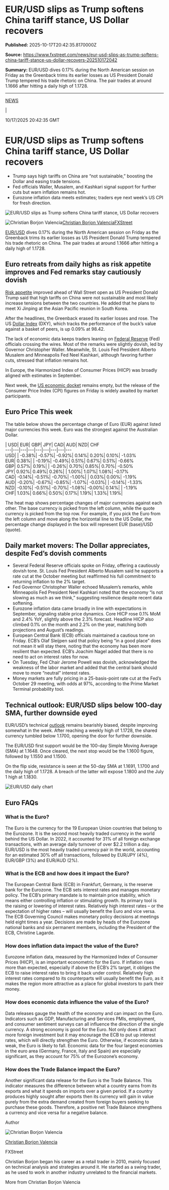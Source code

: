 # EUR/USD slips as Trump softens China tariff stance, US Dollar recovers

**Published:** 2025-10-17T20:42:35.8170000Z

**Source:** https://www.fxstreet.com/news/eur-usd-slips-as-trump-softens-china-tariff-stance-us-dollar-recovers-202510172042

**Summary:** EUR/USD dives 0.17% during the North American session on Friday as the Greenback trims its earlier losses as US President Donald Trump tempered his trade rhetoric on China. The pair trades at around 1.1666 after hitting a daily high of 1.1728.

---

[NEWS](/news)

|

10/17/2025 20:42:35 GMT

# EUR/USD slips as Trump softens China tariff stance, US Dollar recovers

  * Trump says high tariffs on China are “not sustainable,” boosting the Dollar and easing trade tensions.
  * Fed officials Waller, Musalem, and Kashkari signal support for further cuts but warn inflation remains hot.
  * Eurozone inflation data meets estimates; traders eye next week’s US CPI for fresh direction.



![EUR/USD slips as Trump softens China tariff stance, US Dollar recovers](/_next/image?url=https%3A%2F%2Feditorial.fxsstatic.com%2Fimages%2Fi%2FEURUSD-bearish-line_Large.png&w=1536&q=80)

![Christian Borjon Valencia](/_next/image?url=https%3A%2F%2Feditorial.fxsstatic.com%2Fauthors%2FChristian_Borjon_500x500.png&w=96&q=75)[Christian Borjon Valencia](https://www.fxstreet.com/author/christian-borjon-valencia)[FXStreet](https://www.fxstreet.com/company/fxstreet)

[EUR/USD](https://www.fxstreet.com/brokers/best-brokers-to-trade-eur-usd) dives 0.17% during the North American session on Friday as the Greenback trims its earlier losses as US President Donald Trump tempered his trade rhetoric on China. The pair trades at around 1.1666 after hitting a daily high of 1.1728.

## Euro retreats from daily highs as risk appetite improves and Fed remarks stay cautiously dovish

[Risk appetite](https://www.fxstreet.com/technical-analysis/sentiment/risk-appetite) improved ahead of Wall Street open as US President Donald Trump said that high tariffs on China were not sustainable and most likely increase tensions between the two countries. He added that he plans to meet Xi Jinping at the Asian Pacific reunion in South Korea.

After the headlines, the Greenback erased its earlier losses and rose. The US [Dollar Index](https://www.fxstreet.com/currencies/us-dollar-index) (DXY), which tracks the performance of the buck’s value against a basket of peers, is up 0.09% at 98.42.

The lack of economic data keeps traders leaning on [Federal Reserve](https://www.fxstreet.com/macroeconomics/central-banks/fed) (Fed) officials crossing the wires. Most of the remarks were slightly dovish, led by Governor Christopher Waller. Meanwhile, St. Louis Fed President Alberto Musalem and Minneapolis Fed Neel Kashkari, although favoring further cuts, stressed that inflation remains hot.

In Europe, the Harmonized Index of Consumer Prices (HICP) was broadly aligned with estimates in September.

Next week, the [US economic docket](https://www.fxstreet.com/economic-calendar) remains empty, but the release of the Consumer Price Index (CPI) figures on Friday is widely awaited by market participants.

## Euro Price This week

The table below shows the percentage change of Euro (EUR) against listed major currencies this week. Euro was the strongest against the Australian Dollar.

| USD| EUR| GBP| JPY| CAD| AUD| NZD| CHF  
---|---|---|---|---|---|---|---|---  
USD| | -0.38%| -0.57%| -0.92%| 0.14%| 0.20%| 0.10%| -1.03%  
EUR| 0.38%| | -0.19%| -0.49%| 0.51%| 0.67%| 0.51%| -0.66%  
GBP| 0.57%| 0.19%| | -0.26%| 0.70%| 0.85%| 0.70%| -0.50%  
JPY| 0.92%| 0.49%| 0.26%| | 1.00%| 1.07%| 1.08%| -0.17%  
CAD| -0.14%| -0.51%| -0.70%| -1.00%| | 0.03%| 0.00%| -1.19%  
AUD| -0.20%| -0.67%| -0.85%| -1.07%| -0.03%| | -0.14%| -1.33%  
NZD| -0.10%| -0.51%| -0.70%| -1.08%| -0.00%| 0.14%| | -1.19%  
CHF| 1.03%| 0.66%| 0.50%| 0.17%| 1.19%| 1.33%| 1.19%|   
  
The heat map shows percentage changes of major currencies against each other. The base currency is picked from the left column, while the quote currency is picked from the top row. For example, if you pick the Euro from the left column and move along the horizontal line to the US Dollar, the percentage change displayed in the box will represent EUR (base)/USD (quote).

## Daily market movers: The Dollar appreciates, despite Fed’s dovish comments

  * Several Federal Reserve officials spoke on Friday, offering a cautiously dovish tone. St. Louis Fed President Alberto Musalem said he supports a rate cut at the October meeting but reaffirmed his full commitment to returning inflation to the 2% target.
  * Fed Governor Christopher Waller echoed Musalem’s remarks, while Minneapolis Fed President Neel Kashkari noted that the economy “is not slowing as much as we think,” suggesting resilience despite recent data softening.
  * Eurozone inflation data came broadly in line with expectations in September, signaling stable price dynamics. Core HICP rose 0.1% MoM and 2.4% YoY, slightly above the 2.3% forecast. Headline HICP also climbed 0.1% on the month and 2.2% on the year, matching both projections and August’s readings.
  * European Central Bank (ECB) officials maintained a cautious tone on Friday. ECB’s Olaf Sleijpen said that policy being “in a good place” does not mean it will stay there, noting that the economy has been more resilient than expected. ECB’s Joachim Nagel added that there is no need to act on interest rates for now.
  * On Tuesday, Fed Chair Jerome Powell was dovish, acknowledged the weakness of the labor market and added that the central bank should move to more “neutral” interest rates.
  * Money markets are fully pricing in a 25-basis-point rate cut at the Fed’s October 29 meeting, with odds at 97%, according to the Prime Market Terminal probability tool.



## Technical outlook: EUR/USD slips below 100-day SMA, further downside eyed

EUR/USD’s technical [outlook](https://www.fxstreet.com/rates-charts/forecast) remains bearishly biased, despite improving somewhat in the week. After reaching a weekly high of 1.1728, the shared currency tumbled below 1.1700, opening the door for further downside.

The EUR/USD first support would be the 100-day Simple Moving Average (SMA) at 1.1648. Once cleared, the next stop would be the 1.1600 figure, followed by 1.1550 and 1.1500.

On the flip side, resistance is seen at the 50-day SMA at 1.1691, 1.1700 and the daily high of 1.1728. A breach of the latter will expose 1.1800 and the July 1 high at 1.1830.

![EUR/USD daily chart](/_next/image?url=https%3A%2F%2Feditorial.fxsstatic.com%2Fmiscelaneous%2Fimage-1760732560947-1760732560947.png&w=1536&q=95)

## Euro FAQs

###  What is the Euro?

The Euro is the currency for the 19 European Union countries that belong to the Eurozone. It is the second most heavily traded currency in the world behind the US Dollar. In 2022, it accounted for 31% of all foreign exchange transactions, with an average daily turnover of over $2.2 trillion a day. EUR/USD is the most heavily traded currency pair in the world, accounting for an estimated 30% off all transactions, followed by EUR/JPY (4%), EUR/GBP (3%) and EUR/AUD (2%).

###  What is the ECB and how does it impact the Euro?

The European Central Bank (ECB) in Frankfurt, Germany, is the reserve bank for the Eurozone. The ECB sets interest rates and manages monetary policy. The ECB’s primary mandate is to maintain price stability, which means either controlling inflation or stimulating growth. Its primary tool is the raising or lowering of interest rates. Relatively high interest rates – or the expectation of higher rates – will usually benefit the Euro and vice versa. The ECB Governing Council makes monetary policy decisions at meetings held eight times a year. Decisions are made by heads of the Eurozone national banks and six permanent members, including the President of the ECB, Christine Lagarde.

###  How does inflation data impact the value of the Euro?

Eurozone inflation data, measured by the Harmonized Index of Consumer Prices (HICP), is an important econometric for the Euro. If inflation rises more than expected, especially if above the ECB’s 2% target, it obliges the ECB to raise interest rates to bring it back under control. Relatively high interest rates compared to its counterparts will usually benefit the Euro, as it makes the region more attractive as a place for global investors to park their money.

###  How does economic data influence the value of the Euro?

Data releases gauge the health of the economy and can impact on the Euro. Indicators such as GDP, Manufacturing and Services PMIs, employment, and consumer sentiment surveys can all influence the direction of the single currency. A strong economy is good for the Euro. Not only does it attract more foreign investment but it may encourage the ECB to put up interest rates, which will directly strengthen the Euro. Otherwise, if economic data is weak, the Euro is likely to fall. Economic data for the four largest economies in the euro area (Germany, France, Italy and Spain) are especially significant, as they account for 75% of the Eurozone’s economy.

###  How does the Trade Balance impact the Euro?

Another significant data release for the Euro is the Trade Balance. This indicator measures the difference between what a country earns from its exports and what it spends on imports over a given period. If a country produces highly sought after exports then its currency will gain in value purely from the extra demand created from foreign buyers seeking to purchase these goods. Therefore, a positive net Trade Balance strengthens a currency and vice versa for a negative balance.

Author

![Christian Borjon Valencia](/_next/image?url=https%3A%2F%2Feditorial.fxsstatic.com%2Fauthors%2FChristian_Borjon_500x500.png&w=256&q=75)

[Christian Borjon Valencia](https://www.fxstreet.com/author/christian-borjon-valencia)

FXStreet

Christian Borjon began his career as a retail trader in 2010, mainly focused on technical analysis and strategies around it. He started as a swing trader, as he used to work in another industry unrelated to the financial markets.

More from Christian Borjon Valencia
